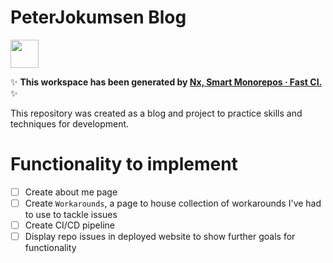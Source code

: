 # PeterJokumsen Blog

<a alt="Nx logo" href="https://nx.dev" target="_blank" rel="noreferrer"><img src="https://raw.githubusercontent.com/nrwl/nx/master/images/nx-logo.png" width="45"></a>

✨ **This workspace has been generated by [Nx, Smart Monorepos · Fast CI.](https://nx.dev)** ✨

This repository was created as a blog and project to practice skills and techniques for development.

# Functionality to implement
- [ ] Create about me page
- [ ] Create `Workarounds`, a page to house collection of workarounds I've had to use to tackle issues
- [ ] Create CI/CD pipeline
- [ ] Display repo issues in deployed website to show further goals for functionality

